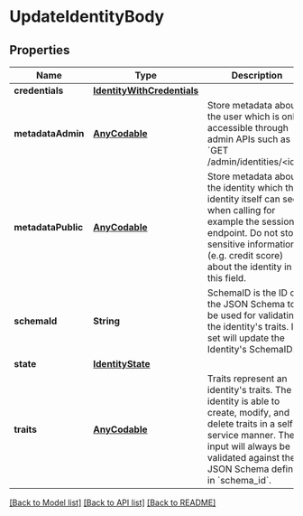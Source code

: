 # UpdateIdentityBody

## Properties
Name | Type | Description | Notes
------------ | ------------- | ------------- | -------------
**credentials** | [**IdentityWithCredentials**](IdentityWithCredentials.md) |  | [optional] 
**metadataAdmin** | [**AnyCodable**](.md) | Store metadata about the user which is only accessible through admin APIs such as &#x60;GET /admin/identities/&lt;id&gt;&#x60;. | [optional] 
**metadataPublic** | [**AnyCodable**](.md) | Store metadata about the identity which the identity itself can see when calling for example the session endpoint. Do not store sensitive information (e.g. credit score) about the identity in this field. | [optional] 
**schemaId** | **String** | SchemaID is the ID of the JSON Schema to be used for validating the identity&#39;s traits. If set will update the Identity&#39;s SchemaID. | 
**state** | [**IdentityState**](IdentityState.md) |  | 
**traits** | [**AnyCodable**](.md) | Traits represent an identity&#39;s traits. The identity is able to create, modify, and delete traits in a self-service manner. The input will always be validated against the JSON Schema defined in &#x60;schema_id&#x60;. | 

[[Back to Model list]](../README.md#documentation-for-models) [[Back to API list]](../README.md#documentation-for-api-endpoints) [[Back to README]](../README.md)


